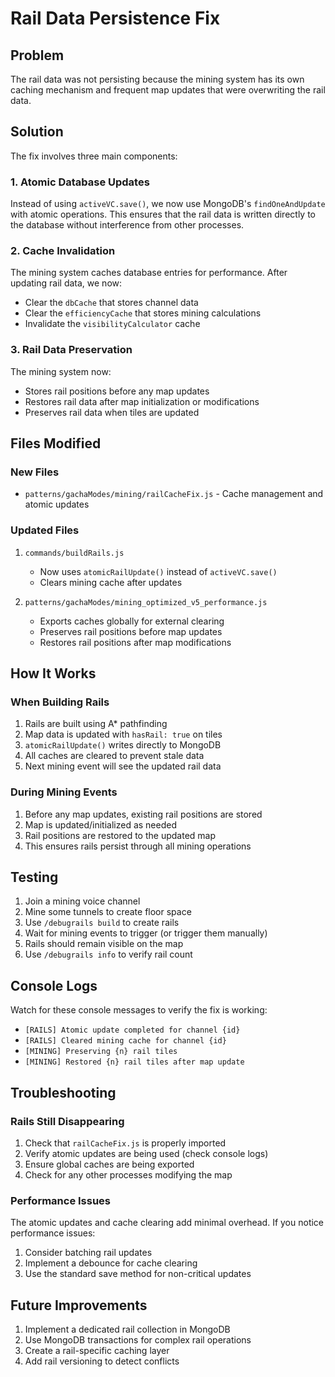 # Rail Data Persistence Fix

## Problem
The rail data was not persisting because the mining system has its own caching mechanism and frequent map updates that were overwriting the rail data.

## Solution
The fix involves three main components:

### 1. Atomic Database Updates
Instead of using `activeVC.save()`, we now use MongoDB's `findOneAndUpdate` with atomic operations. This ensures that the rail data is written directly to the database without interference from other processes.

### 2. Cache Invalidation
The mining system caches database entries for performance. After updating rail data, we now:
- Clear the `dbCache` that stores channel data
- Clear the `efficiencyCache` that stores mining calculations
- Invalidate the `visibilityCalculator` cache

### 3. Rail Data Preservation
The mining system now:
- Stores rail positions before any map updates
- Restores rail data after map initialization or modifications
- Preserves rail data when tiles are updated

## Files Modified

### New Files
- `patterns/gachaModes/mining/railCacheFix.js` - Cache management and atomic updates

### Updated Files
1. `commands/buildRails.js`
   - Now uses `atomicRailUpdate()` instead of `activeVC.save()`
   - Clears mining cache after updates

2. `patterns/gachaModes/mining_optimized_v5_performance.js`
   - Exports caches globally for external clearing
   - Preserves rail positions before map updates
   - Restores rail positions after map modifications

## How It Works

### When Building Rails
1. Rails are built using A* pathfinding
2. Map data is updated with `hasRail: true` on tiles
3. `atomicRailUpdate()` writes directly to MongoDB
4. All caches are cleared to prevent stale data
5. Next mining event will see the updated rail data

### During Mining Events
1. Before any map updates, existing rail positions are stored
2. Map is updated/initialized as needed
3. Rail positions are restored to the updated map
4. This ensures rails persist through all mining operations

## Testing
1. Join a mining voice channel
2. Mine some tunnels to create floor space
3. Use `/debugrails build` to create rails
4. Wait for mining events to trigger (or trigger them manually)
5. Rails should remain visible on the map
6. Use `/debugrails info` to verify rail count

## Console Logs
Watch for these console messages to verify the fix is working:
- `[RAILS] Atomic update completed for channel {id}`
- `[RAILS] Cleared mining cache for channel {id}`
- `[MINING] Preserving {n} rail tiles`
- `[MINING] Restored {n} rail tiles after map update`

## Troubleshooting

### Rails Still Disappearing
1. Check that `railCacheFix.js` is properly imported
2. Verify atomic updates are being used (check console logs)
3. Ensure global caches are being exported
4. Check for any other processes modifying the map

### Performance Issues
The atomic updates and cache clearing add minimal overhead. If you notice performance issues:
1. Consider batching rail updates
2. Implement a debounce for cache clearing
3. Use the standard save method for non-critical updates

## Future Improvements
1. Implement a dedicated rail collection in MongoDB
2. Use MongoDB transactions for complex rail operations
3. Create a rail-specific caching layer
4. Add rail versioning to detect conflicts